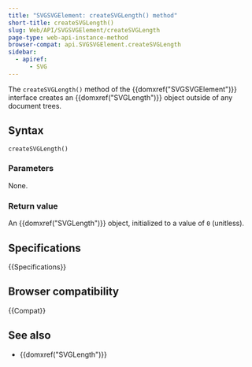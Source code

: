 ```yaml
---
title: "SVGSVGElement: createSVGLength() method"
short-title: createSVGLength()
slug: Web/API/SVGSVGElement/createSVGLength
page-type: web-api-instance-method
browser-compat: api.SVGSVGElement.createSVGLength
sidebar:
  - apiref:
      - SVG
---
```


The `createSVGLength()` method of the {{domxref("SVGSVGElement")}} interface creates an {{domxref("SVGLength")}} object outside of any document trees.

## Syntax

```js-nolint
createSVGLength()
```

### Parameters

None.

### Return value

An {{domxref("SVGLength")}} object, initialized to a value of `0` (unitless).

## Specifications

{{Specifications}}

## Browser compatibility

{{Compat}}

## See also

- {{domxref("SVGLength")}}
